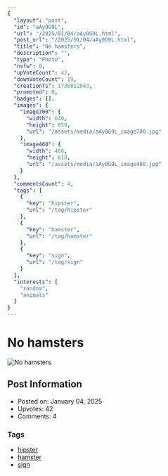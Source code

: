 ```yaml
---
{
  "layout": "post",
  "id": "aAy0G9L",
  "url": "/2025/01/04/aAy0G9L.html",
  "post_url": "/2025/01/04/aAy0G9L.html",
  "title": "No hamsters",
  "description": "",
  "type": "Photo",
  "nsfw": 0,
  "upVoteCount": 42,
  "downVoteCount": 19,
  "creationTs": 1736012843,
  "promoted": 0,
  "badges": [],
  "images": {
    "image700": {
      "width": 640,
      "height": 850,
      "url": "/assets/media/aAy0G9L_image700.jpg"
    },
    "image460": {
      "width": 460,
      "height": 610,
      "url": "/assets/media/aAy0G9L_image460.jpg"
    }
  },
  "commentsCount": 4,
  "tags": [
    {
      "key": "hipster",
      "url": "/tag/hipster"
    },
    {
      "key": "hamster",
      "url": "/tag/hamster"
    },
    {
      "key": "sign",
      "url": "/tag/sign"
    }
  ],
  "interests": [
    "random",
    "animals"
  ]
}
---
```


# No hamsters

![No hamsters](/assets/media/aAy0G9L_image700.jpg)

## Post Information

- Posted on: January 04, 2025
- Upvotes: 42
- Comments: 4

### Tags

- [hipster](/tag/hipster)
- [hamster](/tag/hamster)
- [sign](/tag/sign)
